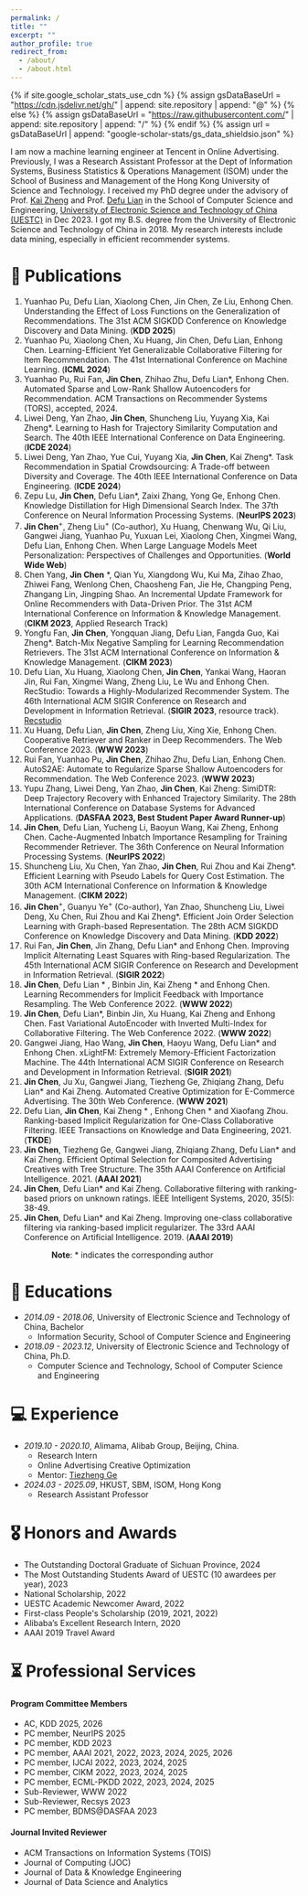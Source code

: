 ```yaml
---
permalink: /
title: ""
excerpt: ""
author_profile: true
redirect_from: 
  - /about/
  - /about.html
---
```


{% if site.google_scholar_stats_use_cdn %}
{% assign gsDataBaseUrl = "https://cdn.jsdelivr.net/gh/" | append: site.repository | append: "@" %}
{% else %}
{% assign gsDataBaseUrl = "https://raw.githubusercontent.com/" | append: site.repository | append: "/" %}
{% endif %}
{% assign url = gsDataBaseUrl | append: "google-scholar-stats/gs_data_shieldsio.json" %}

<span class='anchor' id='about-me'></span>


I am now a machine learning engineer at Tencent in Online Advertising. Previously, I was a Research Assistant Professor at the Dept of Information Systems, Business Statistics & Operations Management (ISOM) under the School of Business and Management of the Hong Kong University of Science and Technology. I received my PhD degree under the advisory of Prof. [Kai Zheng](https://zheng-kai.com/) and Prof. [Defu Lian](https://faculty.ustc.edu.cn/liandefu) in the School of Computer Science and Engineering, [University of Electronic Science and Technology of China (UESTC)](https://www.uestc.edu.cn/) in Dec 2023. I got my B.S. degree from the University of Electronic Science and Technology of China in 2018. My research interests include data mining, especially in efficient recommender systems.

<!--
I am now a Research Assistant Professor at the [Dept of Information Systems, Business Statistics & Operations Management (ISOM)](https://isom.hkust.edu.hk/) under the [School of Business and Management](https://bm.hkust.edu.hk/) of the [Hong Kong University of Science and Technology](https://hkust.edu.hk/). I got my Ph.D. degree under the advisory of Prof. [Kai Zheng](https://zheng-kai.com/) and Prof. [Defu Lian](https://faculty.ustc.edu.cn/liandefu) in the School of Computer Science and Engineering, [University of Electronic Science and Technology of China (UESTC)](https://www.uestc.edu.cn/) in Dec 2023. I got my B.S. degree from the University of Electronic Science and Technology of China in 2018. My research interests include data mining, especially on efficient recommender systems.
-->


<!-- # 🔥 News
- *2022.02*: &nbsp;🎉🎉 Lorem ipsum dolor sit amet, consectetur adipiscing elit. Vivamus ornare aliquet ipsum, ac tempus justo dapibus sit amet. 
- *2022.02*: &nbsp;🎉🎉 Lorem ipsum dolor sit amet, consectetur adipiscing elit. Vivamus ornare aliquet ipsum, ac tempus justo dapibus sit amet.  -->

# 📝 Publications 
1. Yuanhao Pu, Defu Lian, Xiaolong Chen, Jin Chen, Ze Liu, Enhong Chen. Understanding the Effect of Loss Functions on the Generalization of Recommendations. The 31st ACM SIGKDD Conference on Knowledge Discovery and Data Mining. (**KDD 2025**)
1. Yuanhao Pu, Xiaolong Chen, Xu Huang, Jin Chen, Defu Lian, Enhong Chen. Learning-Efficient Yet Generalizable Collaborative Filtering for Item Recommendation. The 41st International Conference on Machine Learning. (**ICML 2024**)
2. Yuanhao Pu, Rui Fan, **Jin Chen**, Zhihao Zhu, Defu Lian*, Enhong Chen. Automated Sparse and Low-Rank Shallow Autoencoders for Recommendation. ACM Transactions on Recommender Systems (TORS), accepted, 2024.
3. Liwei Deng, Yan Zhao, **Jin Chen**, Shuncheng Liu, Yuyang Xia, Kai Zheng*. Learning to Hash for Trajectory Similarity Computation and Search. The 40th IEEE International Conference on Data Engineering. (**ICDE 2024**)
4. Liwei Deng, Yan Zhao, Yue Cui, Yuyang Xia, **Jin Chen**, Kai Zheng*. Task Recommendation in Spatial Crowdsourcing: A Trade-off between Diversity and Coverage.  The 40th IEEE International Conference on Data Engineering. (**ICDE 2024**) 
5. Zepu Lu, **Jin Chen**, Defu Lian*, Zaixi Zhang, Yong Ge, Enhong Chen. Knowledge Distillation for High Dimensional Search Index. The 37th Conference on Neural Information Processing Systems. (**NeurIPS 2023**)
1. **Jin Chen**<sup>+</sup>, Zheng Liu<sup>+</sup> (Co-author), Xu Huang, Chenwang Wu, Qi Liu, Gangwei Jiang, Yuanhao Pu, Yuxuan Lei, Xiaolong Chen, Xingmei Wang, Defu Lian, Enhong Chen. When Large Language Models Meet Personalization: Perspectives of Challenges and Opportunities. (**World Wide Web**)
2. Chen Yang, **Jin Chen** *, Qian Yu, Xiangdong Wu, Kui Ma, Zihao Zhao, Zhiwei Fang, Wenlong Chen, Chaosheng Fan, Jie He, Changping Peng, Zhangang Lin, Jingping Shao. An Incremental Update Framework for Online Recommenders with Data-Driven Prior. The 31st ACM International Conference on Information & Knowledge Management. (**CIKM 2023**, Applied Research Track)
2. Yongfu Fan, **Jin Chen**, Yongquan Jiang, Defu Lian, Fangda Guo, Kai Zheng*. Batch-Mix Negative Sampling for Learning  Recommendation Retrievers. The 31st ACM International Conference on Information & Knowledge Management. (**CIKM 2023**)
1. Defu Lian, Xu Huang, Xiaolong Chen, **Jin Chen**, Yankai Wang, Haoran Jin, Rui Fan, Xingmei Wang, Zheng Liu, Le Wu and Enhong Chen. RecStudio: Towards a Highly-Modularized Recommender System. The 46th International ACM SIGIR Conference on Research and Development in Information Retrieval. (**SIGIR 2023**, resource track). [Recstudio](https://github.com/ustcml/RecStudio) 
1. Xu Huang, Defu Lian, **Jin Chen**, Zheng Liu, Xing Xie, Enhong Chen. Cooperative Retriever and Ranker in Deep Recommenders. The Web Conference 2023. (**WWW 2023**) 
1. Rui Fan, Yuanhao Pu, **Jin Chen**, Zhihao Zhu, Defu Lian, Enhong Chen. AutoS2AE: Automate to Regularize Sparse Shallow Autoencoders for Recommendation. The Web Conference 2023. (**WWW 2023**)
2. Yupu Zhang, Liwei Deng, Yan Zhao, **Jin Chen**, Kai Zheng: SimiDTR: Deep Trajectory Recovery with Enhanced Trajectory Similarity. The 28th International Conference on Database Systems for Advanced Applications. (**DASFAA 2023, Best Student Paper Award Runner-up**)
3. **Jin Chen**, Defu Lian, Yucheng Li, Baoyun Wang, Kai Zheng, Enhong Chen. Cache-Augmented Inbatch Importance Resampling for Training Recommender Retriever. The 36th Conference on Neural Information Processing Systems. (**NeurIPS 2022**)
4. Shuncheng Liu, Xu Chen, Yan Zhao, **Jin Chen**, Rui Zhou and Kai Zheng*. Efficient Learning with Pseudo Labels for Query Cost Estimation. The 30th ACM International Conference on Information & Knowledge Management. (**CIKM 2022**)
5. **Jin Chen**<sup>+</sup>, Guanyu Ye<sup>+</sup> (Co-author), Yan Zhao, Shuncheng Liu, Liwei Deng, Xu Chen, Rui Zhou and Kai Zheng*. Efficient Join Order Selection Learning with Graph-based Representation. The 28th ACM SIGKDD Conference on Knowledge Discovery and Data Mining. (**KDD 2022**)
6. Rui Fan, **Jin Chen**, Jin Zhang, Defu Lian* and Enhong Chen. Improving Implicit Alternating Least Squares with Ring-based Regularization. The 45th International ACM SIGIR Conference on Research and Development in Information Retrieval. (**SIGIR 2022**) 
7. **Jin Chen**, Defu Lian * , Binbin Jin, Kai Zheng * and Enhong Chen. Learning Recommenders for Implicit Feedback with Importance Resampling. The Web Conference 2022. (**WWW 2022**)
8. **Jin Chen**, Defu Lian*, Binbin Jin, Xu Huang, Kai Zheng and Enhong Chen. Fast Variational AutoEncoder with Inverted Multi-Index for Collaborative Filtering. The Web Conference 2022. (**WWW 2022**)
9. Gangwei Jiang, Hao Wang, **Jin Chen**, Haoyu Wang, Defu Lian* and Enhong Chen. xLightFM: Extremely Memory-Efficient Factorization Machine. The 44th International ACM SIGIR Conference on Research and Development in Information Retrieval. (**SIGIR 2021**)
10. **Jin Chen**, Ju Xu, Gangwei Jiang, Tiezheng Ge, Zhiqiang Zhang, Defu Lian* and Kai Zheng. Automated Creative Optimization for E-Commerce Advertising. The 30th Web Conference. (**WWW 2021**)
11. Defu Lian, **Jin Chen**, Kai Zheng * , Enhong Chen *  and Xiaofang Zhou. Ranking-based Implicit Regularization for One-Class Collaborative Filtering. IEEE Transactions on Knowledge and Data Engineering, 2021. (**TKDE**)
12. **Jin Chen**, Tiezheng Ge, Gangwei Jiang, Zhiqiang Zhang, Defu Lian* and Kai Zheng. Efficient Optimal Selection for Composited Advertising Creatives with Tree Structure. The 35th AAAI Conference on Artificial Intelligence. 2021. (**AAAI 2021**)
13. **Jin Chen**, Defu Lian* and Kai Zheng. Collaborative filtering with ranking-based priors on unknown ratings. IEEE Intelligent Systems, 2020, 35(5): 38-49.
14. **Jin Chen**, Defu Lian* and Kai Zheng. Improving one-class collaborative filtering via ranking-based implicit regularizer. The 33rd AAAI Conference on Artificial Intelligence. 2019. (**AAAI 2019**)

&emsp; &emsp; &emsp; &emsp; **Note**: * indicates the corresponding author

# 📖 Educations

- *2014.09 - 2018.06*, University of Electronic Science and Technology of China, Bachelor
  - Information Security, School of Computer Science and Engineering
- *2018.09 - 2023.12*, University of Electronic Science and Technology of China, Ph.D.
  - Computer Science and Technology, School of Computer Science and Engineering

# 💻 Experience

- *2019.10 - 2020.10*, Alimama, Alibab Group, Beijing, China.
  - Research Intern
  - Online Advertising Creative Optimization
  - Mentor: [Tiezheng Ge](https://scholar.google.com/citations?user=db5ZTlMAAAAJ&hl=en)
- *2024.03 - 2025.09*, HKUST, SBM, ISOM, Hong Kong
  - Research Assistant Professor

# 🎖 Honors and Awards
- The Outstanding Doctoral Graduate of Sichuan Province, 2024
- The Most Outstanding Students Award of UESTC (10 awardees per year), 2023
- National Scholarship, 2022
- UESTC Academic Newcomer Award, 2022
- First-class People's Scholarship (2019, 2021, 2022)
- Alibaba’s Excellent Research Intern, 2020
- AAAI 2019 Travel Award

# ⏳ Professional Services
#### Program Committee Members
- AC, KDD 2025, 2026
- PC member, NeurIPS 2025
- PC member, KDD 2023
- PC member, AAAI 2021, 2022, 2023, 2024, 2025, 2026
- PC member, IJCAI 2022, 2023, 2024, 2025
- PC member, CIKM 2022, 2023, 2024, 2025
- PC member, ECML-PKDD 2022, 2023, 2024, 2025
- Sub-Reviewer, WWW 2022
- Sub-Reviewer, Recsys 2023
- PC member, BDMS@DASFAA 2023

#### Journal Invited Reviewer
- ACM Transactions on Information Systems (TOIS)
- Journal of Computing (JOC)
- Journal of Data & Knowledge Engineering
- Journal of Data Science and Analytics
